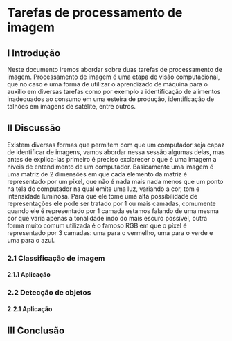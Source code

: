 # Tarefas de processamento de imagem

## I Introdução

Neste documento iremos abordar sobre duas tarefas de processamento de imagem. Processamento de imagem é uma etapa de visão computacional, que no caso é uma forma de utilizar o aprendizado de máquina para o auxilio em diversas tarefas como por exemplo a identificação de alimentos inadequados ao consumo em uma esteira de produção, identificação de talhões em imagens de satélite, entre outros.

## II Discussão

Existem diversas formas que permitem com que um computador seja capaz de identificar de imagens, vamos abordar nessa sessão algumas delas, mas antes de explica-las primeiro é preciso exclarecer o que é uma imagem a níveis de entendimento de um computador. Basicamente uma imagem é uma matriz de 2 dimensões em que cada elemento da matriz é representado por um píxel, que não é nada mais nada menos que um ponto na tela do computador na qual emite uma luz, variando a cor, tom e intensidade luminosa. Para que ele tome uma alta possibilidade de representações ele pode ser tratado por 1 ou mais camadas, comumente quando ele é representado por 1 camada estamos falando de uma mesma cor que varia apenas a tonalidade indo do mais escuro possível, outra forma muito comum utilizada é o famoso RGB em que o píxel é representado por 3 camadas: uma para o vermelho, uma para o verde e uma para o azul.


### 2.1 Classificação de imagem

#### 2.1.1 Aplicação

### 2.2 Detecção de objetos

#### 2.2.1 Aplicação

## III Conclusão
